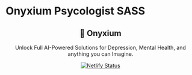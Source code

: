 # Onyxium Psycologist SASS

<div align="center">
  <h2>🔋 Onyxium</h2>
  <p>Unlock Full AI-Powered Solutions for Depression, Mental Health, and anything you can Imagine.</p>

[![Netlify Status](https://api.netlify.com/api/v1/badges/fdd5dd64-ce8c-47f6-87eb-566c107a0963/deploy-status)](https://app.netlify.com/sites/onyxium/deploys)
